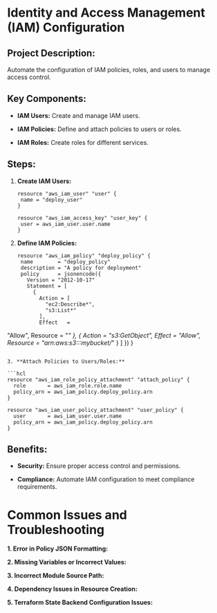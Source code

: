 <h1> Identity and Access Management (IAM) Configuration</h1>

<h2> Project Description:</h2>

Automate the configuration of IAM policies, roles, and users to manage access control.

<h2>Key Components:</h2>

- **IAM Users:** Create and manage IAM users.

- **IAM Policies:** Define and attach policies to users or roles.

- **IAM Roles:** Create roles for different services.


<h2>Steps:</h2>


1. **Create IAM Users:**

    ```hcl
   resource "aws_iam_user" "user" {
     name = "deploy_user"
   }
   
   resource "aws_iam_access_key" "user_key" {
     user = aws_iam_user.user.name
   }
   ```

2. **Define IAM Policies:**

    ```hcl
   resource "aws_iam_policy" "deploy_policy" {
     name        = "deploy_policy"
     description = "A policy for deployment"
     policy      = jsonencode({
       Version = "2012-10-17"
       Statement = [
         {
           Action = [
             "ec2:Describe*",
             "s3:List*"
           ],
           Effect   =

 "Allow",
           Resource = "*"
         },
         {
           Action = "s3:GetObject",
           Effect = "Allow",
           Resource = "arn:aws:s3:::mybucket/*"
         }
       ]
     })
   }
   ```

3. **Attach Policies to Users/Roles:**
  
   ```hcl
   resource "aws_iam_role_policy_attachment" "attach_policy" {
     role       = aws_iam_role.role.name
     policy_arn = aws_iam_policy.deploy_policy.arn
   }
   
   resource "aws_iam_user_policy_attachment" "user_policy" {
     user       = aws_iam_user.user.name
     policy_arn = aws_iam_policy.deploy_policy.arn
   }
   ```

<h2> Benefits:</h2>

- **Security:** Ensure proper access control and permissions.

- **Compliance:** Automate IAM configuration to meet compliance requirements.

<h1>Common Issues and Troubleshooting</h1>

**1. Error in Policy JSON Formatting:**

**2. Missing Variables or Incorrect Values:**

**3. Incorrect Module Source Path:**

**4. Dependency Issues in Resource Creation:**

**5. Terraform State Backend Configuration Issues:**




